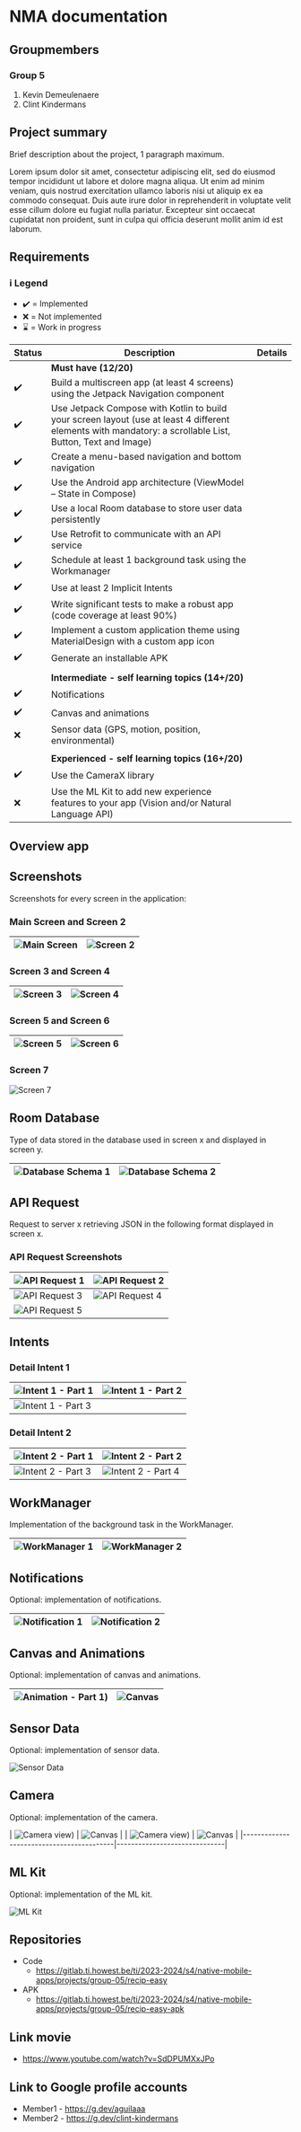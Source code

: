 # <Projectname> NMA documentation

## Groupmembers
### Group 5
1. Kevin Demeulenaere
2. Clint Kindermans

## Project summary
Brief description about the project, 1 paragraph maximum.

Lorem ipsum dolor sit amet, consectetur adipiscing elit, sed do eiusmod tempor incididunt ut labore et dolore magna aliqua. Ut enim ad minim veniam, quis nostrud exercitation ullamco laboris nisi ut aliquip ex ea commodo consequat. Duis aute irure dolor in reprehenderit in voluptate velit esse cillum dolore eu fugiat nulla pariatur. Excepteur sint occaecat cupidatat non proident, sunt in culpa qui officia deserunt mollit anim id est laborum.

## Requirements
### ℹ️ Legend
- :heavy_check_mark: = Implemented
- :x: = Not implemented
- :hourglass: = Work in progress


|Status|Description|Details|
|---|---|---|
||**Must have (12/20)**||
|:heavy_check_mark:| Build a multiscreen app (at least 4 screens) using the Jetpack Navigation component
|:heavy_check_mark:| Use Jetpack Compose with Kotlin to build your screen layout (use at least 4 different elements with mandatory: a scrollable List, Button, Text and Image)
|:heavy_check_mark:| Create a menu-based navigation and bottom navigation
|:heavy_check_mark:| Use the Android app architecture (ViewModel – State in Compose)
|:heavy_check_mark:| Use a local Room database to store user data persistently
|:heavy_check_mark:| Use Retrofit to communicate with an API service
|:heavy_check_mark:| Schedule at least 1 background task using the Workmanager
|:heavy_check_mark:| Use at least 2 Implicit Intents
|:heavy_check_mark:| Write significant tests to make a robust app (code coverage at least 90%)
|:heavy_check_mark:| Implement a custom application theme using MaterialDesign with a custom app icon
|:heavy_check_mark:| Generate an installable APK
||
|| **Intermediate - self learning topics (14+/20)**
|:heavy_check_mark:| Notifications
|:heavy_check_mark:| Canvas and animations
|:x:| Sensor data (GPS, motion, position, environmental)
|||
||**Experienced - self learning topics (16+/20)**
|:heavy_check_mark:| Use the CameraX library
|:x:| Use the ML Kit to add new experience features to your app (Vision and/or Natural Language API)

## Overview app
## Screenshots
Screenshots for every screen in the application:

### Main Screen and Screen 2
| ![Main Screen](images/img.png) | ![Screen 2](images/img_1.png) |
|-------------------------|------------------------|

### Screen 3 and Screen 4
| ![Screen 3](images/img_2.png) | ![Screen 4](images/img_31.png) |
|------------------------|--------------------------------|

### Screen 5 and Screen 6
| ![Screen 5](images/img_4.png) | ![Screen 6](images/img_25.png) |
|------------------------|-------------------------|

### Screen 7
![Screen 7](images/img_6.png)

## Room Database
Type of data stored in the database used in screen x and displayed in screen y.

| ![Database Schema 1](images/img_7.png) | ![Database Schema 2](images/img_8.png) |
|---------------------------------|--------------------------------|

## API Request
Request to server x retrieving JSON in the following format displayed in screen x.

### API Request Screenshots
| ![API Request 1](images/img_9.png) | ![API Request 2](images/img_10.png) |
|-----------------------------|------------------------------|
| ![API Request 3](images/img_11.png) | ![API Request 4](images/img_12.png) |
| ![API Request 5](images/img_13.png) |

## Intents

### Detail Intent 1
| ![Intent 1 - Part 1](images/img_14.png) | ![Intent 1 - Part 2](images/img_15.png) |
|----------------------------------|----------------------------------|
| ![Intent 1 - Part 3](images/img_16.png) |

### Detail Intent 2
| ![Intent 2 - Part 1](images/img_17.png) | ![Intent 2 - Part 2](images/img_18.png) |
|----------------------------------|----------------------------------|
| ![Intent 2 - Part 3](images/img_19.png) | ![Intent 2 - Part 4](images/img_20.png) |

## WorkManager
Implementation of the background task in the WorkManager.

| ![WorkManager 1](images/img_23.png) | ![WorkManager 2](images/img_21.png) |
|------------------------------|------------------------------|

## Notifications
Optional: implementation of notifications.

| ![Notification 1](images/img_22.png) | ![Notification 2](images/img_24.png) |
|-------------------------------|-------------------------------|

## Canvas and Animations
Optional: implementation of canvas and animations.

| ![Animation - Part 1](images/imgeee.png)) | ![Canvas](images/img_26.png) |
|------------------------------------------|------------------------------|


## Sensor Data
Optional: implementation of sensor data.

![Sensor Data](ReadmeImages/SensorData.png)

## Camera
Optional: implementation of the camera.

| ![Camera view](images/img_27.png)) | ![Canvas](images/img_28.png) |
| ![Camera view](images/img_29.png)) | ![Canvas](images/img_30.png) |
|------------------------------------------|------------------------------|

## ML Kit
Optional: implementation of the ML kit.

![ML Kit](ReadmeImages/MLkit.png)

## Repositories
- Code
    - https://gitlab.ti.howest.be/ti/2023-2024/s4/native-mobile-apps/projects/group-05/recip-easy
- APK
    - https://gitlab.ti.howest.be/ti/2023-2024/s4/native-mobile-apps/projects/group-05/recip-easy-apk

## Link movie
- https://www.youtube.com/watch?v=SdDPUMXxJPo

## Link to Google profile accounts
- Member1 - https://g.dev/aguilaaa
- Member2 - https://g.dev/clint-kindermans